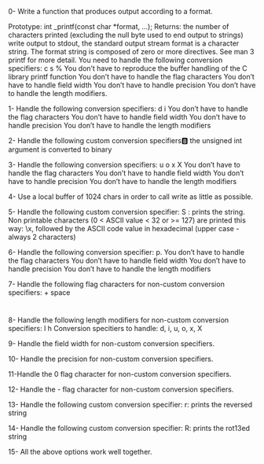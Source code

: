 0- Write a function that produces output according to a format.

Prototype: int _printf(const char *format, ...);
Returns: the number of characters printed (excluding the null byte used to end output to strings)
write output to stdout, the standard output stream
format is a character string. The format string is composed of zero or more directives. See man 3 printf for more detail. You need to handle the following conversion specifiers:
c
s
%
You don’t have to reproduce the buffer handling of the C library printf function
You don’t have to handle the flag characters
You don’t have to handle field width
You don’t have to handle precision
You don’t have to handle the length modifiers.

1- Handle the following conversion specifiers:
d
i
You don’t have to handle the flag characters
You don’t have to handle field width
You don’t have to handle precision
You don’t have to handle the length modifiers

2- Handle the following custom conversion specifiers:b: the unsigned int argument is converted to binary

3- Handle the following conversion specifiers:
u
o
x
X
You don’t have to handle the flag characters
You don’t have to handle field width
You don’t have to handle precision
You don’t have to handle the length modifiers

4- Use a local buffer of 1024 chars in order to call write as little as possible.

5- Handle the following custom conversion specifier:
S : prints the string.
Non printable characters (0 < ASCII value < 32 or >= 127) are printed this way: \x, followed by the ASCII code value in hexadecimal (upper case - always 2 characters)

6- Handle the following conversion specifier: p.
You don’t have to handle the flag characters
You don’t have to handle field width
You don’t have to handle precision
You don’t have to handle the length modifiers

7- Handle the following flag characters for non-custom conversion specifiers:
+
space
#

8- Handle the following length modifiers for non-custom conversion specifiers:
l
h
Conversion specitiers to handle: d, i, u, o, x, X

9- Handle the field width for non-custom conversion specifiers.

10- Handle the precision for non-custom conversion specifiers.

11-Handle the 0 flag character for non-custom conversion specifiers.

12- Handle the - flag character for non-custom conversion specifiers.


13- Handle the following custom conversion specifier:
r: prints the reversed string

14- Handle the following custom conversion specifier:
R: prints the rot13ed string

15- All the above options work well together.

